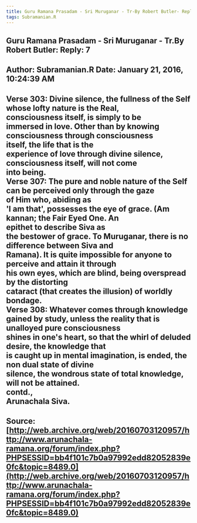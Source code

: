 ```yaml
--- 
title: Guru Ramana Prasadam - Sri Muruganar - Tr-By Robert Butler- Reply- 7   
tags: Subramanian.R  
---  
```

##  Guru Ramana Prasadam - Sri Muruganar - Tr.By Robert Butler: Reply: 7  
Author: Subramanian.R       Date: January 21, 2016, 10:24:39 AM  
---  
Verse 303: Divine silence, the fullness of the Self whose lofty nature is the Real,  
consciousness itself, is simply to be   
immersed in love. Other than by knowing consciousness through consciousness  
itself, the life that is the   
experience of love through divine silence, consciousness itself, will not come  
into being.   
Verse 307: The pure and noble nature of the Self can be perceived only through the gaze  
of Him who, abiding as   
'I am that', possesses the eye of grace. (Am kannan; the Fair Eyed One. An  
epithet to describe Siva as   
the bestower of grace. To Muruganar, there is no difference between Siva and  
Ramana). It is quite impossible for anyone to perceive and attain it through  
his own eyes, which are blind, being overspread by the distorting   
cataract (that creates the illusion) of worldly bondage.   
Verse 308: Whatever comes through knowledge gained by study, unless the reality that is  
unalloyed pure consciousness   
shines in one's heart, so that the whirl of deluded desire, the knowledge that  
is caught up in mental imagination, is ended, the non dual state of divine  
silence, the wondrous state of total knowledge,   
will not be attained.   
contd.,   
Arunachala Siva.
 ---  
Source:[http://web.archive.org/web/20160703120957/http://www.arunachala-ramana.org/forum/index.php?PHPSESSID=bb4f101c7b0a97992edd82052839e0fc&topic=8489.0](http://web.archive.org/web/20160703120957/http://www.arunachala-ramana.org/forum/index.php?PHPSESSID=bb4f101c7b0a97992edd82052839e0fc&topic=8489.0)   
---  

